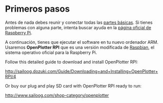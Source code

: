 # Primeros pasos

Antes de nada debes reunir y conectar todas las [partes básicas](required.md). Si tienes problemas con alguna parte, intenta buscar ayuda en la [página oficial de Raspberry Pi](https://www.raspberrypi.org/help/).


A continuación, tienes que ejecutar el software en tu nuevo ordenador ARM. Usaremos **OpenPlotter RPI** que es una versión modificada de [Raspbian](https://www.raspbian.org/), el sistema operativo oficial para la Raspberry Pi.

Follow this detailed guide to download and install OpenPlotter RPI:

http://sailoog.dozuki.com/Guide/Downloading+and+Installing+OpenPlotter+RPI/4

Or buy our plug and play SD card with OpenPlotter RPI ready to run:

http://www.sailoog.com/shop-category/openplotter